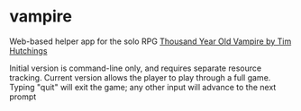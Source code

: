 # vampire
Web-based helper app for the solo RPG [Thousand Year Old Vampire by Tim Hutchings](https://thousandyearoldvampire.com/)

Initial version is command-line only, and requires separate resource tracking. Current version allows the player to play through a full game. Typing "quit" will exit the game; any other input will advance to the next prompt
